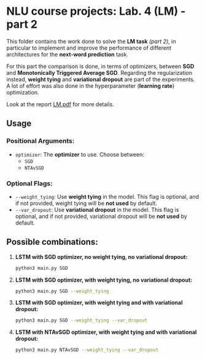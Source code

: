# NLU course projects: Lab. 4 (LM) - part 2
This folder contains the work done to solve the **LM task** *(part 2)*, in particular to implement and improve the performance of different architectures for the **next-word prediction** task.

For this part the comparison is done, in terms of optimizers, between **SGD** and **Monotonically Triggered Average SGD**. Regarding the regularization instead, **weight tying** and **variational dropout** are part of the experiments. A lot of effort was also done in the hyperparameter (**learning rate**) optimization.

Look at the report [LM.pdf](../LM.pdf) for more details. 

## Usage

### Positional Arguments:
- `optimizer`: The **optimizer** to use. Choose between:
  - `SGD`
  - `NTAvSGD`

### Optional Flags:
- `--weight_tying`: Use **weight tying** in the model. This flag is optional, and if not provided, weight tying will be **not used** by default.
- `--var_dropout`: Use **variational dropout** in the model. This flag is optional, and if not provided, variational dropout will be **not used** by default.

## Possible combinations:

1. **LSTM with SGD optimizer, no weight tying, no variational dropout:**

   ```bash
   python3 main.py SGD
   ```

2. **LSTM with SGD optimizer, with weight tying, no variational dropout:**

   ```bash
   python3 main.py SGD --weight_tying
   ```
3. **LSTM with SGD optimizer, with weight tying and with variational dropout:**

   ```bash
   python3 main.py SGD --weight_tying --var_dropout
   ```

4. **LSTM with NTAvSGD optimizer, with weight tying and with variational dropout:**

   ```bash
   python3 main.py NTAvSGD --weight_tying --var_dropout
   ```


